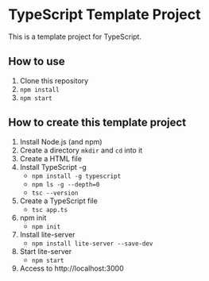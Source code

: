 # TypeScript Template Project

This is a template project for TypeScript.

## How to use

1. Clone this repository
2. ```npm install```
3. ```npm start```

## How to create this template project

1. Install Node.js (and npm)
2. Create a directory ```mkdir``` and ```cd``` into it
3. Create a HTML file
4. Install TypeScript -g
     - ```npm install -g typescript```
     - ```npm ls -g --depth=0```
     - ```tsc --version```
5. Create a TypeScript file
     - ```tsc app.ts```
6. npm init
     - ```npm init```
7. Install lite-server
     - ```npm install lite-server --save-dev```
8. Start lite-server
     - ```npm start```
9. Access to http://localhost:3000
